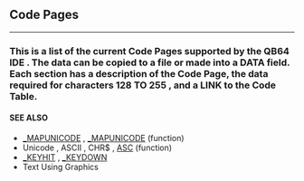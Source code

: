 ## Code Pages
---

### This is a list of the current Code Pages supported by the QB64 IDE . The data can be copied to a file or made into a DATA field. Each section has a description of the Code Page, the data required for characters 128 TO 255 , and a LINK to the Code Table.

#### SEE ALSO
* [_MAPUNICODE](./_MAPUNICODE.md) , [_MAPUNICODE](./_MAPUNICODE.md) (function)
* Unicode , ASCII , CHR$ , [ASC](./ASC.md) (function)
* [_KEYHIT](./_KEYHIT.md) , [_KEYDOWN](./_KEYDOWN.md)
* Text Using Graphics
